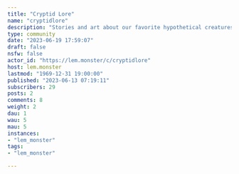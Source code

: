 ```yaml
---
title: "Cryptid Lore" 
name: "cryptidlore"
description: "Stories and art about our favorite hypothetical creatures!"
type: community
date: "2023-06-19 17:59:07"
draft: false
nsfw: false
actor_id: "https://lem.monster/c/cryptidlore"
host: lem.monster
lastmod: "1969-12-31 19:00:00"
published: "2023-06-13 07:19:11"
subscribers: 29
posts: 2
comments: 8
weight: 2
dau: 1
wau: 5
mau: 5
instances:
- "lem_monster"
tags: 
- "lem_monster"

---
```

